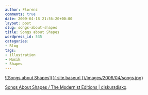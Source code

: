 ```yaml
---
author: Florenz
comments: true
date: 2009-04-18 21:56:20+00:00
layout: post
slug: songs-about-shapes
title: Songs about Shapes
wordpress_id: 535
categories:
- Blog
tags:
- illustration
- Musik
- Shapes
---
```


[![Songs about Shapes]({{ site.baseurl }}/images/2009/04/songs.jpg)](http://www.diskursdisko.de/2009/04/songs-shapes-modernist-editions/)



[Songs About Shapes / The Modernist Editions | diskursdisko](http://www.diskursdisko.de/2009/04/songs-shapes-modernist-editions/).
